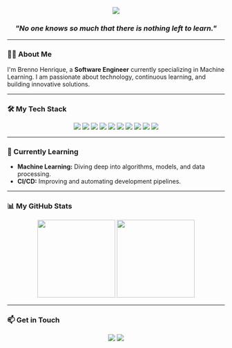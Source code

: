 <div align="center">
  <img src="https://capsule-render.vercel.app/api?type=waving&color=auto&height=180&text=Hi!%20I'm%20Brenno%20Henrique&animation=fadeIn&fontColor=ffffff&fontSize=40" />
</div>

<div align="center">
  <h3><i>"No one knows so much that there is nothing left to learn."</i></h3>
</div>

---

### 👨‍💻 About Me

I'm Brenno Henrique, a **Software Engineer** currently specializing in Machine Learning. I am passionate about technology, continuous learning, and building innovative solutions.

---

### 🛠️ My Tech Stack

<p align="center">
  <img src="https://img.shields.io/badge/Python-3776AB?style=for-the-badge&logo=python&logoColor=white" />
  <img src="https://img.shields.io/badge/Java-ED8B00?style=for-the-badge&logo=openjdk&logoColor=white" />
  <img src="https://img.shields.io/badge/TypeScript-3178C6?style=for-the-badge&logo=typescript&logoColor=white" />
  <img src="https://img.shields.io/badge/React-20232A?style=for-the-badge&logo=react&logoColor=61DAFB" />
  <img src="https://img.shields.io/badge/Node.js-339933?style=for-the-badge&logo=nodedotjs&logoColor=white" />
  <img src="https://img.shields.io/badge/Spring-6DB33F?style=for-the-badge&logo=spring&logoColor=white" />
  <img src="https://img.shields.io/badge/MongoDB-47A248?style=for-the-badge&logo=mongodb&logoColor=white" />
  <img src="https://img.shields.io/badge/Docker-2496ED?style=for-the-badge&logo=docker&logoColor=white" />
  <img src="https://img.shields.io/badge/Amazon_AWS-232F3E?style=for-the-badge&logo=amazonaws&logoColor=white" />
  <img src="https://img.shields.io/badge/Figma-F24E1E?style=for-the-badge&logo=figma&logoColor=white" />
</p>

---

### 🌱 Currently Learning

-   **Machine Learning:** Diving deep into algorithms, models, and data processing.
-   **CI/CD:** Improving and automating development pipelines.

---

### 📊 My GitHub Stats

<p align="center">
  <img height="180em" src="https://github-readme-stats.vercel.app/api?username=brennohdev&show_icons=true&theme=radical&include_all_commits=true&count_private=true"/>
  <img height="180em" src="https://github-readme-stats.vercel.app/api/top-langs/?username=brennohdev&layout=compact&langs_count=8&theme=radical"/>
</p>

---

### 📫 Get in Touch

<p align="center">
  <a href="mailto:brennohdev@gmail.com"><img src="https://img.shields.io/badge/Gmail-D14836?style=for-the-badge&logo=gmail&logoColor=white" /></a>
  <a href="https://www.linkedin.com/in/brennoas-costa" target="_blank"><img src="https://img.shields.io/badge/LinkedIn-0077B5?style=for-the-badge&logo=linkedin&logoColor=white" /></a>
</p>
